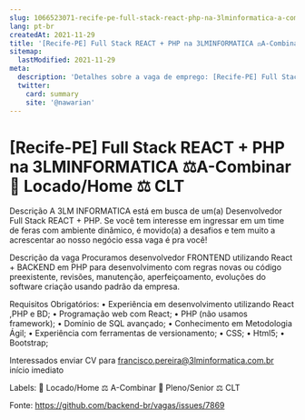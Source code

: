```yaml
---
slug: 1066523071-recife-pe-full-stack-react-php-na-3lminformatica-a-combinar-locadohome-clt
lang: pt-br
createdAt: 2021-11-29
title: '[Recife-PE] Full Stack REACT + PHP na 3LMINFORMATICA ⚖️A-Combinar 🏢 Locado/Home ⚖️ CLT - Vaga de Emprego'
sitemap:
  lastModified: 2021-11-29
meta:
  description: 'Detalhes sobre a vaga de emprego: [Recife-PE] Full Stack REACT + PHP na 3LMINFORMATICA ⚖️A-Combinar 🏢 Locado/Home ⚖️ CLT'
  twitter:
    card: summary
    site: '@nawarian'
---
```


# [Recife-PE] Full Stack REACT + PHP na 3LMINFORMATICA ⚖️A-Combinar 🏢 Locado/Home ⚖️ CLT

Descrição
A 3LM INFORMATICA está em busca de um(a) Desenvolvedor Full Stack REACT + PHP. Se você tem interesse em ingressar em um time de feras com ambiente dinâmico, é movido(a) a desafios e tem muito a acrescentar ao nosso negócio essa vaga é pra você!

Descrição da vaga
Procuramos desenvolvedor FRONTEND utilizando React + BACKEND em PHP para desenvolvimento com regras novas ou código preexistente, revisões, manutenção, aperfeiçoamento, evoluções do software criação usando padrão da empresa.

Requisitos Obrigatórios:
• Experiência em desenvolvimento utilizando React ,PHP e BD;
• Programação web com React;
• PHP (não usamos framework);
• Domínio de SQL avançado;
• Conhecimento em Metodologia Ágil;
• Experiência com ferramentas de versionamento;
• CSS;
• Html5;
• Bootstrap;

Interessados enviar CV para francisco.pereira@3lminformatica.com.br início imediato

Labels:
🏢 Locado/Home
⚖️ A-Combinar
👨 Pleno/Senior
⚖️ CLT

Fonte: https://github.com/backend-br/vagas/issues/7869